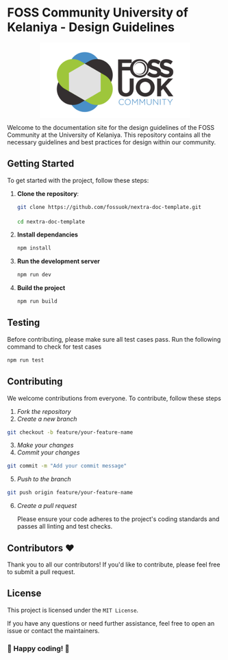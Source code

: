 # FOSS Community University of Kelaniya - Design Guidelines

<div style="display: flex; align-items: center; justify-content: center;">
    <img
        src="https://raw.githubusercontent.com/fossuok/.github/main/profile/foss_logo_l_dark_800px.png"
        alt="FOSS Logo"
        width="350px"
    />
</div>

Welcome to the documentation site for the design guidelines of the FOSS Community at the University of Kelaniya. This repository contains all the necessary guidelines and best practices for design within our community.

## Getting Started

To get started with the project, follow these steps:

1. **Clone the repository**:
   ```bash
   git clone https://github.com/fossuok/nextra-doc-template.git

   cd nextra-doc-template
   ```

2. **Install dependancies**

    ```bash
    npm install
    ```

3. **Run the development server**

    ```bash
    npm run dev
    ```

4. **Build the project**

    ```bash
    npm run build
    ```

## Testing

Before contributing, please make sure all test cases pass. Run the following command to check for test cases

```bash
npm run test
```

## Contributing
We welcome contributions from everyone. To contribute, follow these steps

1. *Fork the repository*
2. *Create a new branch*

```bash
git checkout -b feature/your-feature-name
```
3. *Make your changes*
4. *Commit your changes*

```bash
git commit -m "Add your commit message"
```

5. *Push to the branch*
```bash
git push origin feature/your-feature-name
```

6. *Create a pull request*

    Please ensure your code adheres to the project's coding standards and passes all linting and test checks.

## Contributors ❤️

Thank you to all our contributors! If you'd like to contribute, please feel free to submit a pull request.

## License
This project is licensed under the `MIT License`.


If you have any questions or need further assistance, feel free to open an issue or contact the maintainers.

### 🎊 Happy coding! 🎊

